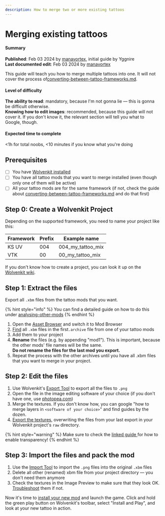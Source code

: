 ```yaml
---
description: How to merge two or more existing tattoos
---
```


# Merging existing tattoos

#### Summary

**Published**: Feb 03 2024 by [manavortex](https://app.gitbook.com/u/NfZBoxGegfUqB33J9HXuCs6PVaC3 "mention"), initial guide by Yggnire\
**Last documented edit**: Feb 03 2024 by [manavortex](https://app.gitbook.com/u/NfZBoxGegfUqB33J9HXuCs6PVaC3 "mention")

This guide will teach you how to merge multiple tattoos into one. It will not cover the process of[converting-between-tattoo-frameworks.md](converting-between-tattoo-frameworks.md "mention").

#### Level of difficulty

**The ability to read**: mandatory, because I'm not gonna lie — this is gonna be difficult otherwise.\
**Knowing how to edit images**: recommended, because this guide will not cover it. If you don't know it, the relevant section will tell you what to Google, though.

#### Expected time to complete

<1h for total noobs, <10 minutes if you know what you're doing

## Prerequisites

* [ ] You have [Wolvenkit installed](https://app.gitbook.com/s/-MP\_ozZVx2gRZUPXkd4r/getting-started/download)
* [ ] You have all tattoo mods that you want to merge installed (even though only one of them will be active)
* [ ] All your tattoo mods are for the same framework (if not, check the guide about [converting-between-tattoo-frameworks.md](converting-between-tattoo-frameworks.md "mention") and do that first)

## Step 0: Create a Wolvenkit Project

Depending on the supported framework, you need to name your project like this:&#x20;

| Framework | Prefix | Example name         |
| --------- | ------ | -------------------- |
| KS UV     | 004    | 004\_my\_tattoo\_mix |
| VTK       | 00     | 00\_my\_tattoo\_mix  |

If you don't know how to create a project, you can look it up on the [Wolvenkit wiki](https://app.gitbook.com/s/-MP\_ozZVx2gRZUPXkd4r/wolvenkit-app/usage/wolvenkit-projects#create-a-new-wolvenkit-mod-project).

## Step 1: Extract the files

Export all `.xbm` files from the tattoo mods that you want.&#x20;

{% hint style="info" %}
You can find a detailed guide on how to do this under [analysing-other-mods](../../analysing-other-mods/ "mention")
{% endhint %}

1. Open the [Asset Browser](https://app.gitbook.com/s/-MP\_ozZVx2gRZUPXkd4r/wolvenkit-app/editor/asset-browser) and switch it to Mod Browser
2. [Find](https://app.gitbook.com/s/-MP\_ozZVx2gRZUPXkd4r/wolvenkit-app/usage/wolvenkit-search-finding-files) all `.xbm` files in the  first`.archive` file from one of your tattoo mods
3. Add them to your project
4. **Rename** the files (e.g. by appending "mod1"). This is important, because the other mods' file names will be the same. \
   **Do not rename the files for the last mod you export.**
5. Repeat the process with the other archives until you have all .xbm files that you want to merge in your project.

## Step 2: Edit the files

1. Use Wolvenkit's [Export Tool](https://app.gitbook.com/s/-MP\_ozZVx2gRZUPXkd4r/wolvenkit-app/tools/tools-import-export#export-tool) to export all the files to `.png`
2. Open the file in the image editing software of your choice (if you don't have one, use [photopea.com](https://www.photopea.com/))
3. Merge the textures. If you don't know how, you can google "how to merge layers in `<software of your choice>`" and find guides by the dozen.
4. [Export the textures](../../textures-and-luts/images-importing-editing-exporting.md), overwriting the files from your last export in your Wolvenkit project's `raw` directory.

{% hint style="warning" %}
Make sure to check the [linked guide ](../../textures-and-luts/images-importing-editing-exporting.md)for how to enable transparency!
{% endhint %}

## Step 3: Import the files and pack the mod

1. Use the [Import Tool](https://app.gitbook.com/s/-MP\_ozZVx2gRZUPXkd4r/wolvenkit-app/tools/tools-import-export#import-tool) to import the `.png` files into the original `.xbm` files
2. Delete all other (renamed) xbm file from your project directory — you don't need them anymore
3. Check the textures in the Image Preview to make sure that they look OK. [Troubleshoot](../../textures-and-luts/images-importing-editing-exporting.md) them if not.

Now it's time to [install your new mod](https://app.gitbook.com/s/-MP\_ozZVx2gRZUPXkd4r/wolvenkit-app/menu/toolbar#install-and-launch) and launch the game. Click and hold the green play button on Wolvenkit's toolbar, select "Install and Play", and look at your new tattoo in action.
